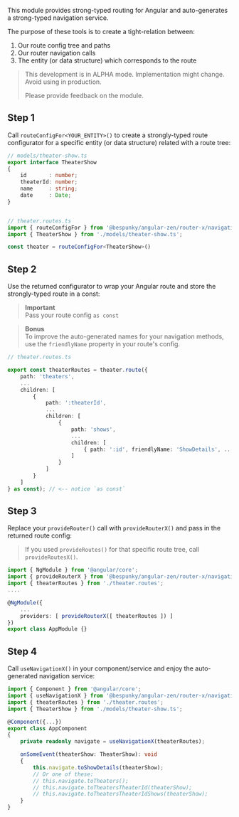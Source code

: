 This module provides strong-typed routing for Angular and auto-generates a strong-typed navigation service.

The purpose of these tools is to create a tight-relation between:
1. Our route config tree and paths
2. Our router navigation calls
3. The entity (or data structure) which corresponds to the route

> This development is in ALPHA mode. Implementation might change. Avoid using in production.
> 
> Please provide feedback on the module.

## Step 1
Call `routeConfigFor<YOUR_ENTITY>()` to create a strongly-typed route configurator for a specific entity (or data structure) related with a route tree:

```typescript
// models/theater-show.ts
export interface TheaterShow
{
    id       : number;
    theaterId: number;
    name     : string;
    date     : Date;
}


// theater.routes.ts
import { routeConfigFor } from '@bespunky/angular-zen/router-x/navigation';
import { TheaterShow } from './models/theater-show.ts';

const theater = routeConfigFor<TheaterShow>()
```

## Step 2
Use the returned configurator to wrap your Angular route and store the strongly-typed route in a const:

> **Important**  
> Pass your route config `as const`

> **Bonus**  
> To improve the auto-generated names for your navigation methods, use the `friendlyName` property in your route's config.

```typescript
// theater.routes.ts

export const theaterRoutes = theater.route({
    path: 'theaters',
    ...
    children: [
        {
            path: ':theaterId',
            ...
            children: [
                {
                    path: 'shows',
                    ...
                    children: [
                        { path: ':id', friendlyName: 'ShowDetails', ... } // <-- notice `friendlyName`
                    ]
                }
            ]
        }
    ]
} as const); // <-- notice `as const`
```

## Step 3
Replace your `provideRouter()` call with `provideRouterX()` and pass in the returned route config:

> If you used `provideRoutes()` for that specific route tree, call `provideRoutesX()`.

```typescript
import { NgModule } from '@angular/core';
import { provideRouterX } from '@bespunky/angular-zen/router-x/navigation';
import { theaterRoutes } from './theater.routes';
....

@NgModule({
    ...
    providers: [ provideRouterX([ theaterRoutes ]) ]
})
export class AppModule {}
```

## Step 4
Call `useNavigationX()` in your component/service and enjoy the auto-generated navigation service:

```typescript
import { Component } from '@angular/core';
import { useNavigationX } from '@bespunky/angular-zen/router-x/navigation';
import { theaterRoutes } from './theater.routes';
import { TheaterShow } from './models/theater-show.ts';

@Component({...})
export class AppComponent
{
    private readonly navigate = useNavigationX(theaterRoutes);

    onSomeEvent(theaterShow: TheaterShow): void
    {
        this.navigate.toShowDetails(theaterShow);
        // Or one of these:
        // this.navigate.toTheaters();
        // this.navigate.toTheatersTheaterId(theaterShow);
        // this.navigate.toTheatersTheaterIdShows(theaterShow);
    }
}
```